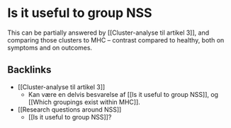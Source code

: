 # Is it useful to group NSS
This can be partially answered by [[Cluster-analyse til artikel 3]], and comparing those clusters to MHC – contrast compared to healthy, both on symptoms and on outcomes.

## Backlinks
* [[Cluster-analyse til artikel 3]]
	* Kan være en delvis besvarelse af [[Is it useful to group NSS]], og [[Which groupings exist within MHC]].
* [[Research questions around NSS]]
	* [[Is it useful to group NSS]]?

<!-- {BearID:D40BCAE1-70C8-40CC-9B62-408A77561A4B-2458-0000054CAFFE3F3C} -->

